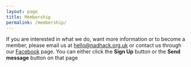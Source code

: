 ```yaml
---
layout: page
title: Membership
permalink: /membership/
---
```


If you are interested in what we do, want more information or to become a member, please email us at [hello@nadhack.org.uk](mailto:hello@nadhack.org.uk) or contact us through our [Facebook](https://www.facebook.com/newburyhackspace/) page.   You can either click the **Sign Up** button or the **Send message** button on that page
